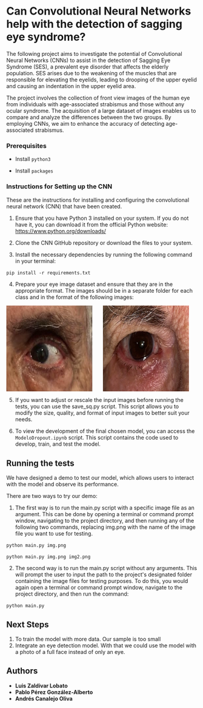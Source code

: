 # Can Convolutional Neural Networks help with the detection of sagging eye syndrome?

The following project aims to investigate the potential of Convolutional Neural Networks (CNNs) to assist in the detection of Sagging Eye Syndrome (SES), a prevalent eye disorder that affects the elderly population. SES arises due to the weakening of the muscles that are responsible for elevating the eyelids, leading to drooping of the upper eyelid and causing an indentation in the upper eyelid area. 

The project involves the collection of front view images of the human eye from individuals with age-associated strabismus and those without any ocular syndrome. The acquisition of a large dataset of images enables us to compare and analyze the differences between the two groups. By employing CNNs, we aim to enhance the accuracy of detecting age-associated strabismus.

### Prerequisites

- Install `python3`

- Install `packages`

### Instructions for Setting up the CNN

These are the instructions for installing and configuring the convolutional neural network (CNN) that have been created.

1. Ensure that you have Python 3 installed on your system. If you do not have it, you can download it from the official Python website: https://www.python.org/downloads/

2. Clone the CNN GitHub repository or download the files to your system.

3. Install the necessary dependencies by running the following command in your terminal:

```
pip install -r requirements.txt
```
4. Prepare your eye image dataset and ensure that they are in the appropriate format. The images should be in a separate folder for each class and in the format of the following images:

<div style="display:flex"> <img src="photos/positive/003.png" alt="Ejemplo de formato imagen positiva" style="width:6cm; margin-right:2em;"> <img src="photos/negative/006.png" alt="Ejemplo de formato imagen negativa" style="width:6cm;"> </div>

5. If you want to adjust or rescale the input images before running the tests, you can use the save_sq.py script. This script allows you to modify the size, quality, and format of input images to better suit your needs.

6. To view the development of the final chosen model, you can access the `ModeloDropout.ipynb` script. This script contains the code used to develop, train, and test the model.

## Running the tests

We have designed a demo to test our model, which allows users to interact with the model and observe its performance.

There are two ways to try our demo:

1. The first way is to run the main.py script with a specific image file as an argument. This can be done by opening a terminal or command prompt window, navigating to the project directory, and then running any of the following two commands, replacing img.png with the name of the image file you want to use for testing. 
```
python main.py img.png
```
```
python main.py img.png img2.png
```
2. The second way is to run the main.py script without any arguments. This will prompt the user to input the path to the project's designated folder containing the image files for testing purposes. To do this, you would again open a terminal or command prompt window, navigate to the project directory, and then run the command:
```
python main.py
```

## Next Steps

1. To train the model with more data. Our sample is too small
2. Integrate an eye detection model. With that we could use the model with a photo of a full face instead of only an eye.

## Authors

* **Luis Zaldivar Lobato**
* **Pablo Pérez González-Alberto**
* **Andrés Canalejo Oliva**




